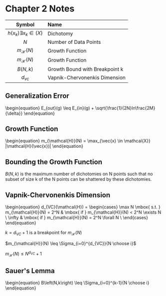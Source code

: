 
# Chapter 2 Notes

|Symbol                                   | Name                          |
|:---------------------------------------:|:------------------------------|
|$h(x_k) \exists x_k \in \mathcal(X)$     |Dichotomy                      |
|$N$                                      |Number of Data Points          |
|$m_\mathcal{H}(N)$                       |Growth Function                |
|$m_\mathcal{H}(N)$                       |Growth Function                |
|$B\left(N,k\right)$                      |Growth Bound with Breakpoint k |
|$d_{vc}$                                 |Vapnik-Chervonenkis Dimension  |

## Generalization Error

\begin{equation}
E_{out}(g) \leq E_{in}(g) + \sqrt{\frac{1}{2N}ln\frac{2M}{\delta}}
\end{equation}

## Growth Function
\begin{equation}
m_{\mathcal{H}}(N) = \max_{\vec{x} \in \mathcal{X}} |\mathcal{H}(\vec{x})|
\end{equation}

## Bounding the Growth Function

$B\left(N,k\right)$ is the maximum number of dichotomies on N points such that no subset of size k of the N points can be shattered by these dichotomies.

## Vapnik-Chervonenkis Dimension
\begin{equation}
d_{VC}(\mathcal{H}) = 
\begin{cases}
\max N \mbox{ s.t. } m_{\mathcal{H}}(N) = 2^N & \mbox{ if } m_{\mathcal{H}}(N) < 2^N \exists N \\
\infty & \mbox{ if } m_{\mathcal{H}}(N) = 2^N \forall N \\
\end{cases}
\end{equation}

$k = d_{VC} + 1$ is a breakpoint for $m_{\mathcal{H}}(N)$

$m_{\mathcal{H}}(N) \leq \Sigma_{i=0}^{d_{VC}}{N \choose i}$

$m_{\mathcal{H}}(N) \leq N^{d_{VC}} + 1$

## Sauer's Lemma

\begin{equation}
B\left(N,k\right) \leq \Sigma_{i=0}^{k-1}{N \choose i}
\end{equation}
